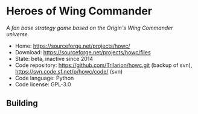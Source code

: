 # Heroes of Wing Commander

_A fan base strategy game based on the Origin's Wing Commander universe._

- Home: https://sourceforge.net/projects/howc/
- Download: https://sourceforge.net/projects/howc/files
- State: beta, inactive since 2014
- Code repository: https://github.com/Trilarion/howc.git (backup of svn), https://svn.code.sf.net/p/howc/code/ (svn)
- Code language: Python
- Code license: GPL-3.0

## Building

